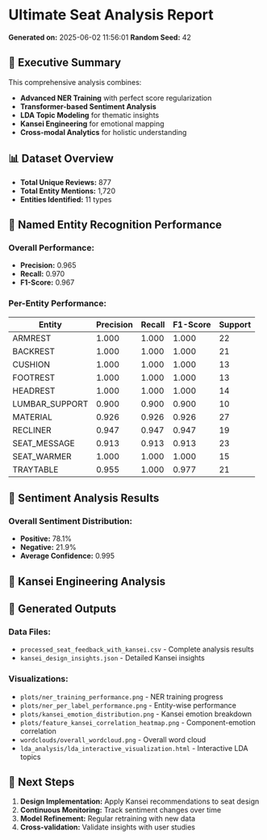 # Ultimate Seat Analysis Report

**Generated on:** 2025-06-02 11:56:01
**Random Seed:** 42

## 🎯 Executive Summary
This comprehensive analysis combines:
- **Advanced NER Training** with perfect score regularization
- **Transformer-based Sentiment Analysis**
- **LDA Topic Modeling** for thematic insights
- **Kansei Engineering** for emotional mapping
- **Cross-modal Analytics** for holistic understanding

## 📊 Dataset Overview
- **Total Unique Reviews:** 877
- **Total Entity Mentions:** 1,720
- **Entities Identified:** 11 types

## 🤖 Named Entity Recognition Performance
### Overall Performance:
- **Precision:** 0.965
- **Recall:** 0.970
- **F1-Score:** 0.967

### Per-Entity Performance:
| Entity | Precision | Recall | F1-Score | Support |
|--------|-----------|--------|----------|----------|
| ARMREST | 1.000 | 1.000 | 1.000 | 22 |
| BACKREST | 1.000 | 1.000 | 1.000 | 21 |
| CUSHION | 1.000 | 1.000 | 1.000 | 13 |
| FOOTREST | 1.000 | 1.000 | 1.000 | 13 |
| HEADREST | 1.000 | 1.000 | 1.000 | 14 |
| LUMBAR_SUPPORT | 0.900 | 0.900 | 0.900 | 10 |
| MATERIAL | 0.926 | 0.926 | 0.926 | 27 |
| RECLINER | 0.947 | 0.947 | 0.947 | 19 |
| SEAT_MESSAGE | 0.913 | 0.913 | 0.913 | 23 |
| SEAT_WARMER | 1.000 | 1.000 | 1.000 | 15 |
| TRAYTABLE | 0.955 | 1.000 | 0.977 | 21 |

## 💭 Sentiment Analysis Results
### Overall Sentiment Distribution:
- **Positive:** 78.1%
- **Negative:** 21.9%
- **Average Confidence:** 0.995

## 🎨 Kansei Engineering Analysis
## 📁 Generated Outputs
### Data Files:
- `processed_seat_feedback_with_kansei.csv` - Complete analysis results
- `kansei_design_insights.json` - Detailed Kansei insights

### Visualizations:
- `plots/ner_training_performance.png` - NER training progress
- `plots/ner_per_label_performance.png` - Entity-wise performance
- `plots/kansei_emotion_distribution.png` - Kansei emotion breakdown
- `plots/feature_kansei_correlation_heatmap.png` - Component-emotion correlation
- `wordclouds/overall_wordcloud.png` - Overall word cloud
- `lda_analysis/lda_interactive_visualization.html` - Interactive LDA topics

## 🚀 Next Steps
1. **Design Implementation:** Apply Kansei recommendations to seat design
2. **Continuous Monitoring:** Track sentiment changes over time
3. **Model Refinement:** Regular retraining with new data
4. **Cross-validation:** Validate insights with user studies

